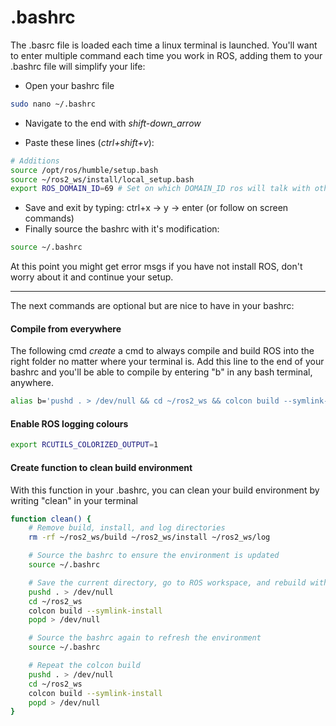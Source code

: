 # .bashrc

The .basrc file is loaded each time a linux terminal is launched. You'll want to enter multiple command each time you work in ROS, adding them to your .bashrc file will simplify your life:

- Open your bashrc file

```bash
sudo nano ~/.bashrc
```

- Navigate to the end with _shift-down_arrow_

- Paste these lines (_ctrl+shift+v_):

```bash
# Additions
source /opt/ros/humble/setup.bash
source ~/ros2_ws/install/local_setup.bash
export ROS_DOMAIN_ID=69 # Set on which DOMAIN_ID ros will talk with other computer, all our computer are set on 69
```

- Save and exit by typing: ctrl+x -> y -> enter (or follow on screen commands)
- Finally source the bashrc with it's modification:

```bash
source ~/.bashrc
```

At this point you might get error msgs if you have not install ROS, don't worry about it and continue your setup.

---

The next commands are optional but are nice to have in your bashrc:

#### Compile from everywhere

The following cmd _create_ a cmd to always compile and build ROS into the right folder no matter where your terminal is. Add this line to the end of your bashrc and you'll be able to compile by entering "b" in any bash terminal, anywhere.

```bash
alias b='pushd . > /dev/null && cd ~/ros2_ws && colcon build --symlink-install && popd > /dev/null'
```

#### Enable ROS logging colours

```bash
export RCUTILS_COLORIZED_OUTPUT=1
```

#### Create function to clean build environment

With this function in your .bashrc, you can clean your build environment by writing "clean" in your terminal

```bash
function clean() {
    # Remove build, install, and log directories
    rm -rf ~/ros2_ws/build ~/ros2_ws/install ~/ros2_ws/log

    # Source the bashrc to ensure the environment is updated
    source ~/.bashrc

    # Save the current directory, go to ROS workspace, and rebuild with colcon
    pushd . > /dev/null
    cd ~/ros2_ws
    colcon build --symlink-install
    popd > /dev/null

    # Source the bashrc again to refresh the environment
    source ~/.bashrc

    # Repeat the colcon build
    pushd . > /dev/null
    cd ~/ros2_ws
    colcon build --symlink-install
    popd > /dev/null
}

```
